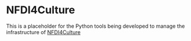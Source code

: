 # NFDI4Culture

This is a placeholder for the Python tools being developed to manage the infrastructure of [NFDI4Culture](https://nfdi4culture.de/)
